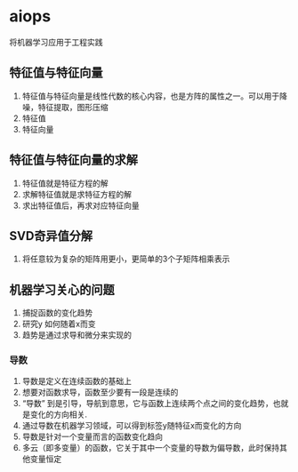 # aiops

将机器学习应用于工程实践

## 特征值与特征向量

1. 特征值与特征向量是线性代数的核心内容，也是方阵的属性之一。可以用于降噪，特征提取，图形压缩
2. 特征值
3. 特征向量


## 特征值与特征向量的求解

1. 特征值就是特征方程的解
2. 求解特征值就是求特征方程的解
3. 求出特征值后，再求对应特征向量

## SVD奇异值分解

1. 将任意较为复杂的矩阵用更小，更简单的3个子矩阵相乘表示

## 机器学习关心的问题

1. 捕捉函数的变化趋势
2. 研究y 如何随着x而变
3. 趋势是通过求导和微分来实现的

### 导数

1. 导数是定义在连续函数的基础上 
2. 想要对函数求导，函数至少要有一段是连续的
3. “导数” 到是引导，导航到意思，它与函数上连续两个点之间的变化趋势，也就是变化的方向相关.
4. 通过导数在机器学习领域，可以得到标签y随特征x而变化的方向
5. 导数是针对一个变量而言的函数变化趋向
6. 多云（即多变量）的函数，它关于其中一个变量的导数为偏导数，此时保持其他变量恒定